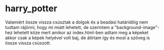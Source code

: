 # harry_potter
Valamiért össze vissza csúsztak a dolgok és a beadási határidőig nem tudtam rájönni, hogy mi miatt lehetett, de szerintem a "background-image"-hez lehetett köze mert 
amikor az index.html-ben adtam meg a képeket akkor csak a képek helyével volt baj, de átírtam így és most a szöveg is össze vissza csúszott.
